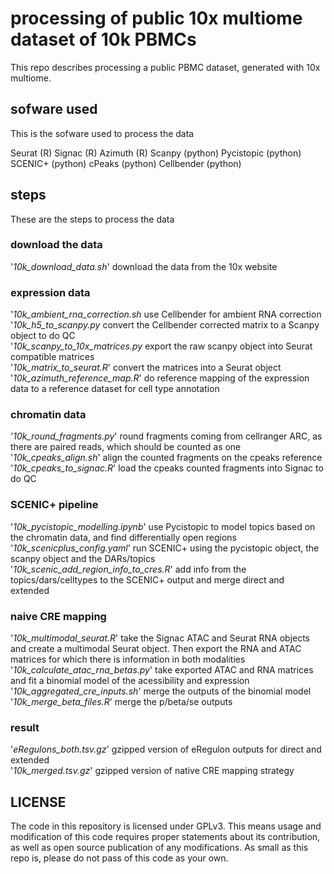 # processing of public 10x multiome dataset of 10k PBMCs

This repo describes processing a public PBMC dataset, generated with 10x multiome.

## sofware used

This is the sofware used to process the data

Seurat (R)
Signac (R)
Azimuth (R)
Scanpy (python)
Pycistopic (python)
SCENIC+ (python)
cPeaks (python)
Cellbender (python)


## steps

These are the steps to process the data


### download the data

'*10k_download_data.sh*'    download the data from the 10x website


### expression data

'*10k_ambient_rna_correction.sh*    use Cellbender for ambient RNA correction\
'*10k_h5_to_scanpy.py*    convert the Cellbender corrected matrix to a Scanpy object to do QC\
'*10k_scanpy_to_10x_matrices.py*    export the raw scanpy object into Seurat compatible matrices\
'*10k_matrix_to_seurat.R*'  convert the matrices into a Seurat object\
'*10k_azimuth_reference_map.R*' do reference mapping of the expression data to a reference dataset for cell type annotation


### chromatin data

'*10k_round_fragments.py*'  round fragments coming from cellranger ARC, as there are paired reads, which should be counted as one\
'*10k_cpeaks_align.sh*' align the counted fragments on the cpeaks reference\
'*10k_cpeaks_to_signac.R*'  load the cpeaks counted fragments into Signac to do QC


### SCENIC+ pipeline

'*10k_pycistopic_modelling.ipynb*'  use Pycistopic to model topics based on the chromatin data, and find differentially open regions\
'*10k_scenicplus_config.yaml*'  run SCENIC+ using the pycistopic object, the scanpy object and the DARs/topics\
'*10k_scenic_add_region_info_to_cres.R*'    add info from the topics/dars/celltypes to the SCENIC+ output and merge direct and extended


### naive CRE mapping

'*10k_multimodal_seurat.R*' take the Signac ATAC and Seurat RNA objects and create a multimodal Seurat object. Then export the RNA and ATAC matrices for which there is information in both modalities
'*10k_calculate_atac_rna_betas.py*' take exported ATAC and RNA matrices and fit a binomial model of the acessibility and expression
'*10k_aggregated_cre_inputs.sh*' merge the outputs of the binomial model
'*10k_merge_beta_files.R*'  merge the p/beta/se outputs


### result
'*eRegulons_both.tsv.gz*'   gzipped version of eRegulon outputs for direct and extended\
'*10k_merged.tsv.gz*'   gzipped version of native CRE mapping strategy




## LICENSE

The code in this repository is licensed under GPLv3. This means usage and modification of this code requires proper statements about its contribution, as well as open source publication of any modifications. As small as this repo is, please do not pass of this code as your own.
